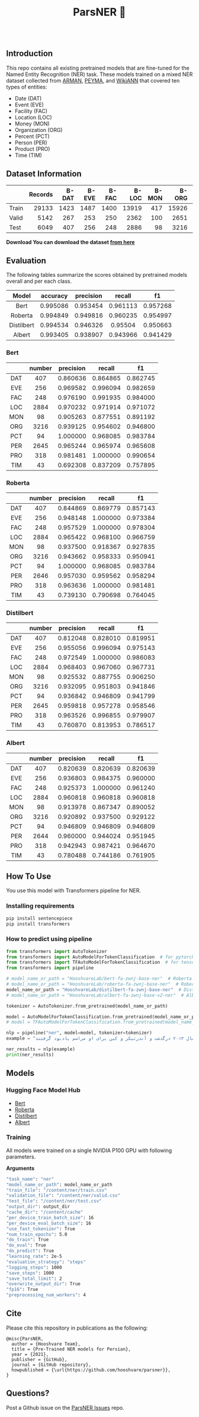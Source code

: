 <h1 align="center">ParsNER 🦁</h1>

<br/><br/>


## Introduction

This repo contains all existing pretrained models that are fine-tuned for the Named Entity Recognition (NER) task. These models trained on a mixed NER dataset collected from [ARMAN](https://github.com/HaniehP/PersianNER), [PEYMA](http://nsurl.org/2019-2/tasks/task-7-named-entity-recognition-ner-for-farsi/), and [WikiANN](https://elisa-ie.github.io/wikiann/) that covered ten types of entities: 

- Date (DAT)
- Event (EVE)
- Facility (FAC)
- Location (LOC)
- Money (MON)
- Organization (ORG)
- Percent (PCT)
- Person (PER)
- Product (PRO)
- Time (TIM)


## Dataset Information

|       |   Records |   B-DAT |   B-EVE |   B-FAC |   B-LOC |   B-MON |   B-ORG |   B-PCT |   B-PER |   B-PRO |   B-TIM |   I-DAT |   I-EVE |   I-FAC |   I-LOC |   I-MON |   I-ORG |   I-PCT |   I-PER |   I-PRO |   I-TIM |
|:------|----------:|--------:|--------:|--------:|--------:|--------:|--------:|--------:|--------:|--------:|--------:|--------:|--------:|--------:|--------:|--------:|--------:|--------:|--------:|--------:|--------:|
| Train |     29133 |    1423 |    1487 |    1400 |   13919 |     417 |   15926 |     355 |   12347 |    1855 |     150 |    1947 |    5018 |    2421 |    4118 |    1059 |   19579 |     573 |    7699 |    1914 |     332 |
| Valid |      5142 |     267 |     253 |     250 |    2362 |     100 |    2651 |      64 |    2173 |     317 |      19 |     373 |     799 |     387 |     717 |     270 |    3260 |     101 |    1382 |     303 |      35 |
| Test  |      6049 |     407 |     256 |     248 |    2886 |      98 |    3216 |      94 |    2646 |     318 |      43 |     568 |     888 |     408 |     858 |     263 |    3967 |     141 |    1707 |     296 |      78 |


**Download You can download the dataset [from here](https://drive.google.com/uc?id=1fC2WGlpqumUTaT9Dr_U1jO2no3YMKFJ4)**


## Evaluation

The following tables summarize the scores obtained by pretrained models overall and per each class.

|    Model   | accuracy | precision |  recall  |    f1    |
|:----------:|:--------:|:---------:|:--------:|:--------:|
|    Bert    | 0.995086 |  0.953454 | 0.961113 | 0.957268 |
|   Roberta  | 0.994849 |  0.949816 | 0.960235 | 0.954997 |
| Distilbert | 0.994534 |  0.946326 |  0.95504 | 0.950663 |
|   Albert   | 0.993405 |  0.938907 | 0.943966 | 0.941429 |


### Bert

|     	| number 	| precision 	|  recall  	|    f1    	|
|:---:	|:------:	|:---------:	|:--------:	|:--------:	|
| DAT 	|   407  	|  0.860636 	| 0.864865 	| 0.862745 	|
| EVE 	|   256  	|  0.969582 	| 0.996094 	| 0.982659 	|
| FAC 	|   248  	|  0.976190 	| 0.991935 	| 0.984000 	|
| LOC 	|  2884  	|  0.970232 	| 0.971914 	| 0.971072 	|
| MON 	|   98   	|  0.905263 	| 0.877551 	| 0.891192 	|
| ORG 	|  3216  	|  0.939125 	| 0.954602 	| 0.946800 	|
| PCT 	|   94   	|  1.000000 	| 0.968085 	| 0.983784 	|
| PER 	|  2645  	|  0.965244 	| 0.965974 	| 0.965608 	|
| PRO 	|   318  	|  0.981481 	| 1.000000 	| 0.990654 	|
| TIM 	|   43   	|  0.692308 	| 0.837209 	| 0.757895 	|

### Roberta

|     	| number 	| precision 	|  recall  	|    f1    	|
|:---:	|:------:	|:---------:	|:--------:	|:--------:	|
| DAT 	|   407  	|  0.844869 	| 0.869779 	| 0.857143 	|
| EVE 	|   256  	|  0.948148 	| 1.000000 	| 0.973384 	|
| FAC 	|   248  	|  0.957529 	| 1.000000 	| 0.978304 	|
| LOC 	|  2884  	|  0.965422 	| 0.968100 	| 0.966759 	|
| MON 	|   98   	|  0.937500 	| 0.918367 	| 0.927835 	|
| ORG 	|  3216  	|  0.943662 	| 0.958333 	| 0.950941 	|
| PCT 	|   94   	|  1.000000 	| 0.968085 	| 0.983784 	|
| PER 	|  2646  	|  0.957030 	| 0.959562 	| 0.958294 	|
| PRO 	|   318  	|  0.963636 	| 1.000000 	| 0.981481 	|
| TIM 	|   43   	|  0.739130 	| 0.790698 	| 0.764045 	|


### Distilbert

|     	| number 	| precision 	|  recall  	|    f1    	|
|:---:	|:------:	|:---------:	|:--------:	|:--------:	|
| DAT 	|   407  	|  0.812048 	| 0.828010 	| 0.819951 	|
| EVE 	|   256  	|  0.955056 	| 0.996094 	| 0.975143 	|
| FAC 	|   248  	|  0.972549 	| 1.000000 	| 0.986083 	|
| LOC 	|  2884  	|  0.968403 	| 0.967060 	| 0.967731 	|
| MON 	|   98   	|  0.925532 	| 0.887755 	| 0.906250 	|
| ORG 	|  3216  	|  0.932095 	| 0.951803 	| 0.941846 	|
| PCT 	|   94   	|  0.936842 	| 0.946809 	| 0.941799 	|
| PER 	|  2645  	|  0.959818 	| 0.957278 	| 0.958546 	|
| PRO 	|   318  	|  0.963526 	| 0.996855 	| 0.979907 	|
| TIM 	|   43   	|  0.760870 	| 0.813953 	| 0.786517 	|

### Albert

|     	| number 	| precision 	|  recall  	|    f1    	|
|:---:	|:------:	|:---------:	|:--------:	|:--------:	|
| DAT 	|   407  	|  0.820639 	| 0.820639 	| 0.820639 	|
| EVE 	|   256  	|  0.936803 	| 0.984375 	| 0.960000 	|
| FAC 	|   248  	|  0.925373 	| 1.000000 	| 0.961240 	|
| LOC 	|  2884  	|  0.960818 	| 0.960818 	| 0.960818 	|
| MON 	|   98   	|  0.913978 	| 0.867347 	| 0.890052 	|
| ORG 	|  3216  	|  0.920892 	| 0.937500 	| 0.929122 	|
| PCT 	|   94   	|  0.946809 	| 0.946809 	| 0.946809 	|
| PER 	|  2644  	|  0.960000 	| 0.944024 	| 0.951945 	|
| PRO 	|   318  	|  0.942943 	| 0.987421 	| 0.964670 	|
| TIM 	|   43   	|  0.780488 	| 0.744186 	| 0.761905 	|

## How To Use
You use this model with Transformers pipeline for NER.

### Installing requirements

```bash
pip install sentencepiece
pip install transformers
```

### How to predict using pipeline

```python
from transformers import AutoTokenizer
from transformers import AutoModelForTokenClassification  # for pytorch
from transformers import TFAutoModelForTokenClassification  # for tensorflow
from transformers import pipeline

# model_name_or_path = "HooshvareLab/bert-fa-zwnj-base-ner"  # Roberta
# model_name_or_path = "HooshvareLab/roberta-fa-zwnj-base-ner"  # Roberta
model_name_or_path = "HooshvareLab/distilbert-fa-zwnj-base-ner"  # Distilbert
# model_name_or_path = "HooshvareLab/albert-fa-zwnj-base-v2-ner"  # Albert

tokenizer = AutoTokenizer.from_pretrained(model_name_or_path)

model = AutoModelForTokenClassification.from_pretrained(model_name_or_path)  # Pytorch
# model = TFAutoModelForTokenClassification.from_pretrained(model_name_or_path)  # Tensorflow

nlp = pipeline("ner", model=model, tokenizer=tokenizer)
example = "در سال ۲۰۱۳ درگذشت و آندرتیکر و کین برای او مراسم یادبود گرفتند."

ner_results = nlp(example)
print(ner_results)
```

## Models

### Hugging Face Model Hub

- [Bert](https://huggingface.co/HooshvareLab/bert-fa-zwnj-base-ner)
- [Roberta](https://huggingface.co/HooshvareLab/robert-fa-zwnj-base-ner)
- [Distilbert](https://huggingface.co/HooshvareLab/distilbert-fa-zwnj-base-ner)
- [Albert](https://huggingface.co/HooshvareLab/albert-fa-zwnj-base-v2-ner)

### Training
All models were trained on a single NVIDIA P100 GPU with following parameters.

**Arguments**
```bash
"task_name": "ner"
"model_name_or_path": model_name_or_path
"train_file": "/content/ner/train.csv"
"validation_file": "/content/ner/valid.csv"
"test_file": "/content/ner/test.csv"
"output_dir": output_dir
"cache_dir": "/content/cache"
"per_device_train_batch_size": 16
"per_device_eval_batch_size": 16
"use_fast_tokenizer": True
"num_train_epochs": 5.0
"do_train": True
"do_eval": True
"do_predict": True
"learning_rate": 2e-5
"evaluation_strategy": "steps"
"logging_steps": 1000
"save_steps": 1000
"save_total_limit": 2
"overwrite_output_dir": True
"fp16": True
"preprocessing_num_workers": 4
```


## Cite
Please cite this repository in publications as the following:

```bibtext
@misc{ParsNER,
  author = {Hooshvare Team},
  title = {Pre-Trained NER models for Persian},
  year = {2021},
  publisher = {GitHub},
  journal = {GitHub repository},
  howpublished = {\url{https://github.com/hooshvare/parsner}},
}
```


## Questions?
Post a Github issue on the [ParsNER Issues](https://github.com/hooshvare/parsner/issues) repo.